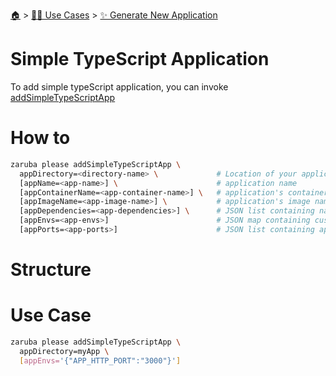 <!--startTocHeader-->
[🏠](../../README.md) > [👷🏽 Use Cases](../README.md) > [✨ Generate New Application](README.md)
# Simple TypeScript Application
<!--endTocHeader-->


To add simple typeScript application, you can invoke [addSimpleTypeScriptApp](../../core-tasks/addSimpleTypeScriptApp)


# How to

```bash
zaruba please addSimpleTypeScriptApp \
  appDirectory=<directory-name> \             # Location of your application. Must be provided
  [appName=<app-name>] \                      # application name
  [appContainerName=<app-container-name>] \   # application's container name
  [appImageName=<app-image-name>] \           # application's image name
  [appDependencies=<app-dependencies>] \      # JSON list containing names of other applications
  [appEnvs=<app-envs>]                        # JSON map containing custom environments
  [appPorts=<app-ports>]                      # JSON list containing application's ports
```

# Structure

# Use Case

```bash
zaruba please addSimpleTypeScriptApp \
  appDirectory=myApp \
  [appEnvs='{"APP_HTTP_PORT":"3000"}']
```


<!--startTocSubTopic-->
<!--endTocSubTopic-->